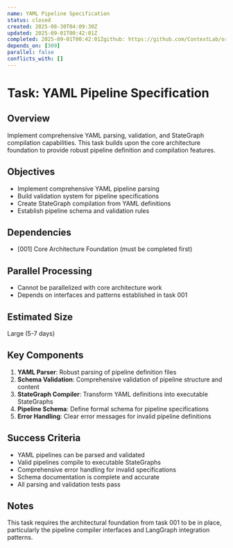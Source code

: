 ```yaml
---
name: YAML Pipeline Specification
status: closed
created: 2025-08-30T04:09:30Z
updated: 2025-09-01T00:42:01Z
completed: 2025-09-01T00:42:01Zgithub: https://github.com/ContextLab/orchestrator/issues/310
depends_on: [309]
parallel: false
conflicts_with: []
---
```


# Task: YAML Pipeline Specification

## Overview
Implement comprehensive YAML parsing, validation, and StateGraph compilation capabilities. This task builds upon the core architecture foundation to provide robust pipeline definition and compilation features.

## Objectives
- Implement comprehensive YAML pipeline parsing
- Build validation system for pipeline specifications
- Create StateGraph compilation from YAML definitions
- Establish pipeline schema and validation rules

## Dependencies
- [001] Core Architecture Foundation (must be completed first)

## Parallel Processing
- Cannot be parallelized with core architecture work
- Depends on interfaces and patterns established in task 001

## Estimated Size
Large (5-7 days)

## Key Components
1. **YAML Parser**: Robust parsing of pipeline definition files
2. **Schema Validation**: Comprehensive validation of pipeline structure and content
3. **StateGraph Compiler**: Transform YAML definitions into executable StateGraphs
4. **Pipeline Schema**: Define formal schema for pipeline specifications
5. **Error Handling**: Clear error messages for invalid pipeline definitions

## Success Criteria
- YAML pipelines can be parsed and validated
- Valid pipelines compile to executable StateGraphs
- Comprehensive error handling for invalid specifications
- Schema documentation is complete and accurate
- All parsing and validation tests pass

## Notes
This task requires the architectural foundation from task 001 to be in place, particularly the pipeline compiler interfaces and LangGraph integration patterns.